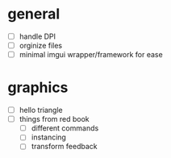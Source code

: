 # general
- [ ] handle DPI
- [ ] orginize files
- [ ] minimal imgui wrapper/framework for ease

# graphics
- [ ] hello triangle
- [ ] things from red book
  - [ ] different commands
  - [ ] instancing
  - [ ] transform feedback
